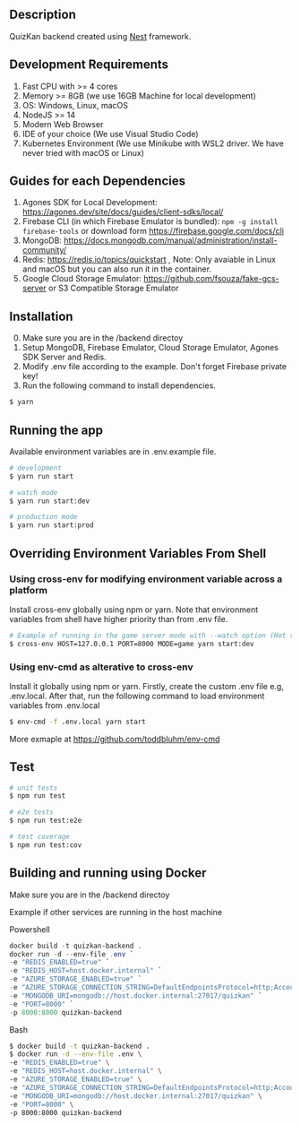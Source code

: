 ## Description

QuizKan backend created using [Nest](https://github.com/nestjs/nest) framework.

## Development Requirements
1. Fast CPU with >= 4 cores
2. Memory >= 8GB (we use 16GB Machine for local development) 
3. OS: Windows, Linux, macOS
4. NodeJS >= 14
5. Modern Web Browser
6. IDE of your choice (We use Visual Studio Code)
6. Kubernetes Environment (We use Minikube with WSL2 driver. We have never tried with macOS or Linux)

## Guides for each Dependencies
1. Agones SDK for Local Development: https://agones.dev/site/docs/guides/client-sdks/local/
2. Firebase CLI (in which Firebase Emulator is bundled): `npm -g install firebase-tools` or download form https://firebase.google.com/docs/cli
3. MongoDB: https://docs.mongodb.com/manual/administration/install-community/
4. Redis: https://redis.io/topics/quickstart , Note: Only avaiable in Linux and macOS but you can also run it in the container.
5. Google Cloud Storage Emulator: https://github.com/fsouza/fake-gcs-server or S3 Compatible Storage Emulator

## Installation
0. Make sure you are in the /backend directoy
1. Setup MongoDB, Firebase Emulator, Cloud Storage Emulator, Agones SDK Server and Redis.
2. Modify .env file according to the example. Don't forget Firebase private key!
3. Run the following command to install dependencies.

```bash
$ yarn
```

## Running the app
Available environment variables are in .env.example file.

```bash
# development
$ yarn run start

# watch mode
$ yarn run start:dev

# production mode
$ yarn run start:prod
```

## Overriding Environment Variables From Shell
### Using cross-env for modifying environment variable across a platform
Install cross-env globally using npm or yarn. Note that environment variables from shell have higher priority than from .env file.
```bash
# Example of running in the game server mode with --watch option (Hot reloading)
$ cross-env HOST=127.0.0.1 PORT=8000 MODE=game yarn start:dev
```
### Using env-cmd as alterative to cross-env
Install it globally using npm or yarn. Firstly, create the custom .env file e.g, .env.local. After that, run the following command to load environment variables from .env.local
```bash
$ env-cmd -f .env.local yarn start
```
More exmaple at https://github.com/toddbluhm/env-cmd
## Test

```bash
# unit tests
$ npm run test

# e2e tests
$ npm run test:e2e

# test coverage
$ npm run test:cov
```

## Building and running using Docker

Make sure you are in the /backend directoy

Example if other services are running in the host machine

Powershell

```powershell
docker build -t quizkan-backend .
docker run -d --env-file .env `
-e "REDIS_ENABLED=true" `
-e "REDIS_HOST=host.docker.internal" `
-e "AZURE_STORAGE_ENABLED=true" `
-e "AZURE_STORAGE_CONNECTION_STRING=DefaultEndpointsProtocol=http;AccountName=devstoreaccount1;AccountKey=Eby8vdM02xNOcqFlqUwJPLlmEtlCDXJ1OUzFT50uSRZ6IFsuFq2UVErCz4I6tq/K1SZFPTOtr/KBHBeksoGMGw==;BlobEndpoint=http://host.docker.internal:10000/devstoreaccount1;" `
-e "MONGODB_URI=mongodb://host.docker.internal:27017/quizkan" `
-e "PORT=8000" `
-p 8000:8000 quizkan-backend
```

Bash

```bash
$ docker build -t quizkan-backend .
$ docker run -d --env-file .env \
-e "REDIS_ENABLED=true" \
-e "REDIS_HOST=host.docker.internal" \
-e "AZURE_STORAGE_ENABLED=true" \
-e "AZURE_STORAGE_CONNECTION_STRING=DefaultEndpointsProtocol=http;AccountName=devstoreaccount1;AccountKey=Eby8vdM02xNOcqFlqUwJPLlmEtlCDXJ1OUzFT50uSRZ6IFsuFq2UVErCz4I6tq/K1SZFPTOtr/KBHBeksoGMGw==;BlobEndpoint=http://host.docker.internal:10000/devstoreaccount1;" \
-e "MONGODB_URI=mongodb://host.docker.internal:27017/quizkan" \
-e "PORT=8000" \
-p 8000:8000 quizkan-backend
```
